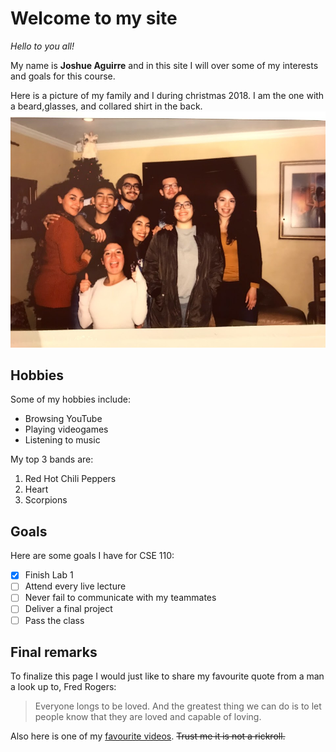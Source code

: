 # Welcome to my site

*Hello to you all!*

My name is **Joshue Aguirre** and in this site I will over some of my interests and goals for this course. 

Here is a picture of my family and I during christmas 2018. I am the one with a beard,glasses, and collared shirt in the back.
![pic](IMG_1231.png)

## Hobbies

Some of my hobbies include:
- Browsing YouTube
- Playing videogames
- Listening to music

My top 3 bands are:
1. Red Hot Chili Peppers
2. Heart
3. Scorpions

## Goals 

Here are some goals I have for CSE 110:
- [x] Finish Lab 1
- [ ] Attend every live lecture
- [ ] Never fail to communicate with my teammates
- [ ] Deliver a final project
- [ ] Pass the class

## Final remarks

To finalize this page I would just like to share my favourite quote from a man a look up to, Fred Rogers:
> Everyone longs to be loved. And the greatest thing we can do is to let people know that they are loved and capable of loving.

Also here is one of my [favourite videos](https://youtu.be/uH0hikcwjIA). ~~Trust me it is not a rickroll.~~
